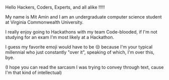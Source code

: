 Hello Hackers, Coders, Experts, and all alike !!!!!

My name is Mit Amin and I am an undergraduate computer science student at Virginia Commonwealth University.  

I really enjoy going to Hackathons with my team Code-blooded, if I'm not studying for an exam I'm most likely at a Hackathon.  

I guess my favorite emoji would have to be 😒 because I'm your typical millennial who just constantly "over it", speaking of which, I'm over this, bye. 

(I hope you can read the sarcasm I was trying to convey through text, cause I'm that kind of intellectual)
